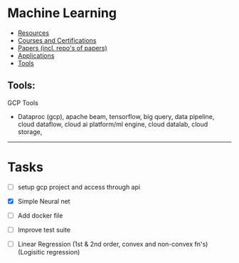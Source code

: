 # Machine Learning

- [Resources](./resources)
- [Courses and Certifications](./courses)
- [Papers (incl. repo's of papers)](./papers)
- [Applications](./applications)
- [Tools](./tools)

## Tools:
GCP Tools
- Dataproc (gcp), apache beam, tensorflow, big query, data pipeline, cloud dataflow, cloud ai platform/ml engine, cloud datalab, cloud storage, 

---
# Tasks
- [ ] setup gcp project and access through api
- [x] Simple Neural net
- [ ] Add docker file
- [ ] Improve test suite
- [ ] Linear Regression (1st & 2nd order, convex and non-convex fn's) (Logisitic regression)



